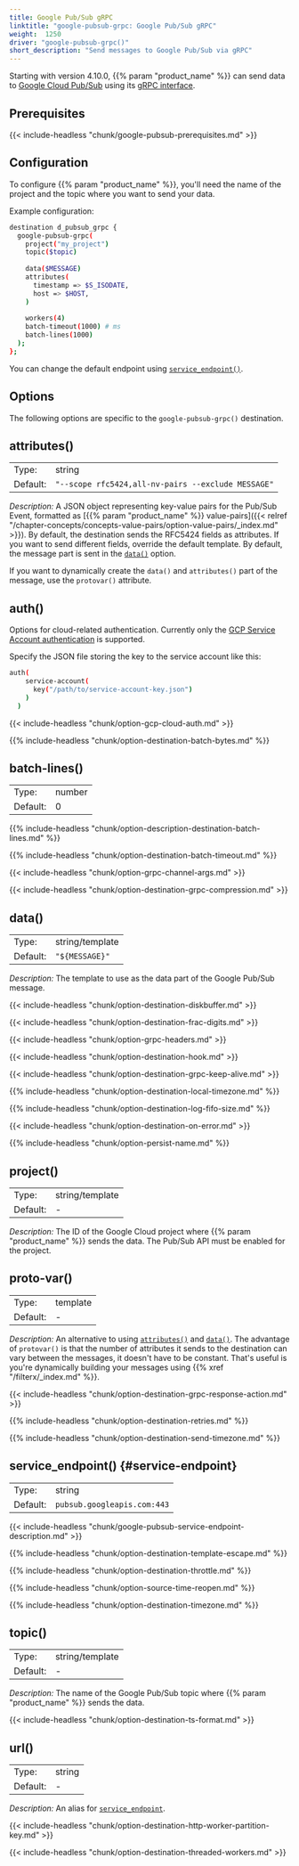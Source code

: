 ```yaml
---
title: Google Pub/Sub gRPC
linktitle: "google-pubsub-grpc: Google Pub/Sub gRPC"
weight:  1250
driver: "google-pubsub-grpc()"
short_description: "Send messages to Google Pub/Sub via gRPC"
---
```

<!-- This file is under the copyright of Axoflow, and licensed under Apache License 2.0, except for using the Axoflow and AxoSyslog trademarks. -->

Starting with version 4.10.0, {{% param "product_name" %}} can send data to [Google Cloud Pub/Sub](https://cloud.google.com/pubsub?hl=en) using its [gRPC interface](https://cloud.google.com/pubsub/docs/reference/service_apis_overview).

## Prerequisites

{{< include-headless "chunk/google-pubsub-prerequisites.md" >}}

## Configuration

To configure {{% param "product_name" %}}, you'll need the name of the project and the topic where you want to send your data.

Example configuration:

```sh
destination d_pubsub_grpc {
  google-pubsub-grpc(
    project("my_project")
    topic($topic)
  
    data($MESSAGE)
    attributes(
      timestamp => $S_ISODATE,
      host => $HOST,
    )
  
    workers(4)
    batch-timeout(1000) # ms
    batch-lines(1000)
  );
};
```

You can change the default endpoint using [`service_endpoint()`](#service_endpoint).

## Options

The following options are specific to the `google-pubsub-grpc()` destination.

## attributes()

|          |                            |
| -------- | -------------------------- |
| Type:    | string |
| Default: | `"--scope rfc5424,all-nv-pairs --exclude MESSAGE"` |

*Description:* A JSON object representing key-value pairs for the Pub/Sub Event, formatted as [{{% param "product_name" %}} value-pairs]({{< relref "/chapter-concepts/concepts-value-pairs/option-value-pairs/_index.md" >}}). By default, the destination sends the RFC5424 fields as attributes. If you want to send different fields, override the default template. By default, the message part is sent in the [`data()`](#data) option.

If you want to dynamically create the `data()` and `attributes()` part of the message, use the `protovar()` attribute.

## auth()

Options for cloud-related authentication. Currently only the [GCP Service Account authentication](https://cloud.google.com/iam/docs/service-account-overview) is supported.

Specify the JSON file storing the key to the service account like this:

```sh
auth(
    service-account(
      key("/path/to/service-account-key.json")
    )
  )
```

{{< include-headless "chunk/option-gcp-cloud-auth.md" >}}

{{% include-headless "chunk/option-destination-batch-bytes.md" %}}

## batch-lines()

|          |        |
| -------- | ------ |
| Type:    | number |
| Default: | 0      |

{{% include-headless "chunk/option-description-destination-batch-lines.md" %}}

{{% include-headless "chunk/option-destination-batch-timeout.md" %}}

{{< include-headless "chunk/option-grpc-channel-args.md" >}}

{{< include-headless "chunk/option-destination-grpc-compression.md" >}}

## data()

|          |                            |
| -------- | -------------------------- |
| Type:    | string/template |
| Default: | `"${MESSAGE}"` |

*Description:* The template to use as the data part of the Google Pub/Sub message.

{{< include-headless "chunk/option-destination-diskbuffer.md" >}}

{{< include-headless "chunk/option-destination-frac-digits.md" >}}

{{< include-headless "chunk/option-grpc-headers.md" >}}

{{< include-headless "chunk/option-destination-hook.md" >}}

{{< include-headless "chunk/option-destination-grpc-keep-alive.md" >}}

{{% include-headless "chunk/option-destination-local-timezone.md" %}}

{{% include-headless "chunk/option-destination-log-fifo-size.md" %}}

{{< include-headless "chunk/option-destination-on-error.md" >}}

{{% include-headless "chunk/option-persist-name.md" %}}

## project()

|          |                            |
| -------- | -------------------------- |
| Type:    | string/template |
| Default: | - |

*Description:* The ID of the Google Cloud project where {{% param "product_name" %}} sends the data. The Pub/Sub API must be enabled for the project.

## proto-var()

|          |                            |
| -------- | -------------------------- |
| Type:    | template |
| Default: | - |

*Description:* An alternative to using [`attributes()`](#attributes) and [`data()`](#data). The advantage of `protovar()` is that the number of attributes it sends to the destination can vary between the messages, it doesn't have to be constant. That's useful is you're dynamically building your messages using {{% xref "/filterx/_index.md" %}}.

{{< include-headless "chunk/option-destination-grpc-response-action.md" >}}

{{% include-headless "chunk/option-destination-retries.md" %}}

{{% include-headless "chunk/option-destination-send-timezone.md" %}}

## service_endpoint() {#service-endpoint}

|          |                            |
| -------- | -------------------------- |
| Type:    | string |
| Default: | `pubsub.googleapis.com:443` |

{{< include-headless "chunk/google-pubsub-service-endpoint-description.md" >}}

{{% include-headless "chunk/option-destination-template-escape.md" %}}

{{% include-headless "chunk/option-destination-throttle.md" %}}

{{% include-headless "chunk/option-source-time-reopen.md" %}}

{{% include-headless "chunk/option-destination-timezone.md" %}}

## topic()

|          |                            |
| -------- | -------------------------- |
| Type:    | string/template |
| Default: | - |

*Description:* The name of the Google Pub/Sub topic where {{% param "product_name" %}} sends the data.

{{< include-headless "chunk/option-destination-ts-format.md" >}}

## url()

|          |                            |
| -------- | -------------------------- |
| Type:    | string |
| Default: | - |

*Description:* An alias for [`service_endpoint`](#service-endpoint).

<a id="worker-partition-key"></a>
{{< include-headless "chunk/option-destination-http-worker-partition-key.md" >}}

{{< include-headless "chunk/option-destination-threaded-workers.md" >}}